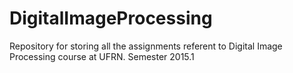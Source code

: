 # DigitalImageProcessing

Repository for storing all the assignments referent to Digital Image Processing course at UFRN.
Semester 2015.1
